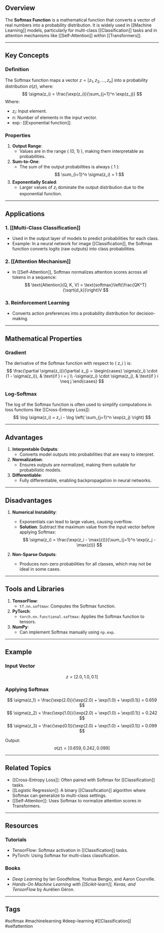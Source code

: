 ## Overview
The **Softmax Function** is a mathematical function that converts a vector of real numbers into a probability distribution. It is widely used in [[Machine Learning]] models, particularly for multi-class [[Classification]] tasks and in attention mechanisms like [[Self-Attention]] within [[Transformers]]. 

---

## Key Concepts

### Definition
The Softmax function maps a vector $z = [z_1, z_2, \dots, z_n]$ into a probability distribution $\sigma(z)$, where:
$$
\sigma(z_i) = \frac{\exp(z_i)}{\sum_{j=1}^n \exp(z_j)}
$$
Where:
- $z_i$: Input element.
- $n$: Number of elements in the input vector.
- $\exp$: [[Exponential function]].

### Properties
1. **Output Range**:
   - Values are in the range \( (0, 1) \), making them interpretable as probabilities.
2. **Sum-to-One**:
   - The sum of the output probabilities is always \( 1 \):
     $$
     \sum_{i=1}^n \sigma(z_i) = 1
     $$
3. **Exponentially Scaled**:
   - Larger values of $z_i$ dominate the output distribution due to the exponential function.

---

## Applications

### 1. [[Multi-Class Classification]]
- Used in the output layer of models to predict probabilities for each class.
- Example: In a neural network for image [[Classification]], the Softmax function converts logits (raw outputs) into class probabilities.

### 2. [[Attention Mechanism]]
- In [[Self-Attention]], Softmax normalizes attention scores across all tokens in a sequence:
  $$
  \text{Attention}(Q, K, V) = \text{softmax}\left(\frac{QK^T}{\sqrt{d_k}}\right)V
  $$

### 3. Reinforcement Learning
- Converts action preferences into a probability distribution for decision-making.

---

## Mathematical Properties

### Gradient
The derivative of the Softmax function with respect to \( z_i \) is:
$$
\frac{\partial \sigma(z_i)}{\partial z_j} =
\begin{cases}
\sigma(z_i) \cdot (1 - \sigma(z_i)), & \text{if } i = j \\
-\sigma(z_i) \cdot \sigma(z_j), & \text{if } i \neq j
\end{cases}
$$

### Log-Softmax
The log of the Softmax function is often used to simplify computations in loss functions like [[Cross-Entropy Loss]]:
$$
\log \sigma(z_i) = z_i - \log \left( \sum_{j=1}^n \exp(z_j) \right)
$$

---

## Advantages

1. **Interpretable Outputs**:
   - Converts model outputs into probabilities that are easy to interpret.
2. **Normalization**:
   - Ensures outputs are normalized, making them suitable for probabilistic models.
3. **Differentiable**:
   - Fully differentiable, enabling backpropagation in neural networks.

---

## Disadvantages

1. **Numerical Instability**:
   - Exponentials can lead to large values, causing overflow. 
   - **Solution**: Subtract the maximum value from the input vector before applying Softmax:
     $$
     \sigma(z_i) = \frac{\exp(z_i - \max(z))}{\sum_{j=1}^n \exp(z_j - \max(z))}
     $$

2. **Non-Sparse Outputs**:
   - Produces non-zero probabilities for all classes, which may not be ideal in some cases.

---

## Tools and Libraries

1. **TensorFlow**:
   - `tf.nn.softmax`: Computes the Softmax function.
2. **PyTorch**:
   - `torch.nn.functional.softmax`: Applies the Softmax function to tensors.
3. **NumPy**:
   - Can implement Softmax manually using `np.exp`.

---

## Example

### Input Vector
$$
z = [2.0, 1.0, 0.1]
$$

### Applying Softmax
$$
\sigma(z_1) = \frac{\exp(2.0)}{\exp(2.0) + \exp(1.0) + \exp(0.1)} = 0.659
$$
$$
\sigma(z_2) = \frac{\exp(1.0)}{\exp(2.0) + \exp(1.0) + \exp(0.1)} = 0.242
$$
$$
\sigma(z_3) = \frac{\exp(0.1)}{\exp(2.0) + \exp(1.0) + \exp(0.1)} = 0.099
$$

Output:
$$
\sigma(z) = [0.659, 0.242, 0.099]
$$

---

## Related Topics
- [[Cross-Entropy Loss]]: Often paired with Softmax for [[Classification]] tasks.
- [[Logistic Regression]]: A binary [[Classification]] algorithm where Softmax can generalize to multi-class settings.
- [[Self-Attention]]: Uses Softmax to normalize attention scores in Transformers.

---

## Resources

### Tutorials
- TensorFlow: Softmax activation in [[Classification]] tasks.
- PyTorch: Using Softmax for multi-class classification.

### Books
- *Deep Learning* by Ian Goodfellow, Yoshua Bengio, and Aaron Courville.
- *Hands-On Machine Learning with [[Scikit-learn]], Keras, and TensorFlow* by Aurélien Géron.

---

## Tags
#softmax #machinelearning #deep-learning #[[Classification]] #selfattention